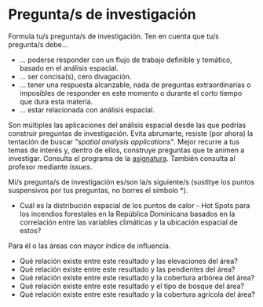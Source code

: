# Pregunta/s de investigación

Formula tu/s pregunta/s de investigación. Ten en cuenta que tu/s pregunta/s debe...

* ... poderse responder con un flujo de trabajo definible y temático, basado en el análisis espacial.
* ... ser concisa(s), cero divagación.
* ... tener una respuesta alcanzable, nada de preguntas extraordinarias o imposibles de responder en este momento o durante el corto tiempo que dura esta materia.
* ... estar relacionada con análisis espacial.

Son múltiples las aplicaciones del análisis espacial desde las que podrías construir preguntas de investigación. Evita abrumarte, resiste (por ahora) la tentación de buscar *"spatial analysis applications"*. Mejor recurre a tus temas de interés y, dentro de ellos, construye preguntas que te animen a investigar. Consulta el programa de la [asignatura](https://github.com/maestria-geotel-master/material-de-apoyo/blob/master/programa-analisis-espacial.md). También consulta al profesor mediante *issues*.

Mi/s pregunta/s de investigación es/son la/s siguiente/s (sustitye los puntos suspensivos por tus preguntas, no borres el símbolo \*).

* Cuál es la distribución espacial de los puntos de calor - Hot Spots para los incendios forestales en la República Dominicana basados en la correlación entre las variables climáticas y la ubicación espacial de estos?

Para él o las áreas con mayor índice de influencia.
* Qué relación existe entre este resultado y las elevaciones del área?
* Qué relación existe entre este resultado y las pendientes del área?
* Qué relación existe entre este resultado y la cobertura arbórea del área?
* Qué relación existe entre este resultado y el tipo de bosque del área?
* Qué relación existe entre este resultado y la cobertura agrícola del área?
